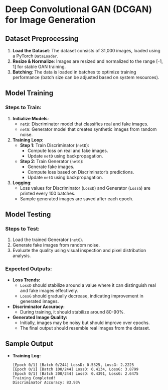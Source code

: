 # Deep Convolutional GAN (DCGAN) for Image Generation

## Dataset Preprocessing
1. **Load the Dataset**: The dataset consists of 31,000 images, loaded using a PyTorch `DataLoader`.
2. **Resize & Normalize**: Images are resized and normalized to the range [-1, 1] for stable GAN training.
3. **Batching**: The data is loaded in batches to optimize training performance (batch size can be adjusted based on system resources).

## Model Training
### Steps to Train:
1. **Initialize Models**: 
   - `netD`: Discriminator model that classifies real and fake images.
   - `netG`: Generator model that creates synthetic images from random noise.
2. **Training Loop**:
   - **Step 1**: Train Discriminator (`netD`):
     - Compute loss on real and fake images.
     - Update `netD` using backpropagation.
   - **Step 2**: Train Generator (`netG`):
     - Generate fake images.
     - Compute loss based on Discriminator’s predictions.
     - Update `netG` using backpropagation.
3. **Logging**:
   - Loss values for Discriminator (`LossD`) and Generator (`LossG`) are printed every 100 batches.
   - Sample generated images are saved after each epoch.

## Model Testing
### Steps to Test:
1. Load the trained Generator (`netG`).
2. Generate fake images from random noise.
3. Evaluate the quality using visual inspection and pixel distribution analysis.

### Expected Outputs:
- **Loss Trends:**
  - `LossD` should stabilize around a value where it can distinguish real and fake images effectively.
  - `LossG` should gradually decrease, indicating improvement in generated images.
- **Discriminator Accuracy:**
  - During training, it should stabilize around 80-90%.
- **Generated Image Quality:**
  - Initially, images may be noisy but should improve over epochs.
  - The final output should resemble real images from the dataset.

## Sample Output
- **Training Log:**
  ```
  [Epoch 0/1] [Batch 0/244] LossD: 0.5325, LossG: 2.2225
  [Epoch 0/1] [Batch 100/244] LossD: 0.4134, LossG: 3.8799
  [Epoch 0/1] [Batch 200/244] LossD: 0.4391, LossG: 2.6475
  Training Completed!
  Discriminator Accuracy: 83.93%
  ```
